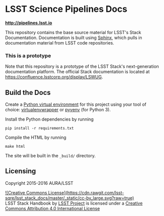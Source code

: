# LSST Science Pipelines Docs

**http://pipelines.lsst.io**

This repository contains the base source material for LSST's Stack Documentation.
Documentation is built using [Sphinx](http://sphinx-doc.org), which pulls in documentation material from LSST code repositories.

### This is a prototype

Note that this repository is a prototype of the LSST Stack's next-generation documentation platform.
The official Stack documentation is located at https://confluence.lsstcorp.org/display/LSWUG.

## Build the Docs

Create a [Python virtual environment](http://docs.python-guide.org/en/latest/dev/virtualenvs/) for this project using your tool of choice: [virtualenvwrapper](http://virtualenvwrapper.readthedocs.org/en/latest/) or [pyvenv](https://docs.python.org/3.5/library/venv.html) (for Python 3).

Install the Python dependencies by running

```
pip install -r requirements.txt
```

Compile the HTML by running

```
make html
```

The site will be built in the `_build/` directory.

## Licensing

Copyright 2015-2016 AURA/LSST

<a rel="license" href="http://creativecommons.org/licenses/by/4.0/">
![Creative Commons License](https://cdn.rawgit.com/lsst-sqre/lsst_stack_docs/master/_static/cc-by_large.svg?raw=true)
</a><br /><span xmlns:dct="http://purl.org/dc/terms/" property="dct:title">LSST Stack Handbook</span> by <a xmlns:cc="http://creativecommons.org/ns#" href="http://docs.lsst.codes" property="cc:attributionName" rel="cc:attributionURL">LSST Project</a> is licensed under a <a rel="license" href="http://creativecommons.org/licenses/by/4.0/">Creative Commons Attribution 4.0 International License</a>
